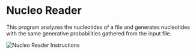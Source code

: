 # Nucleo Reader

This program analyzes the nucleotides of a file and generates nucleotides with the same generative probabilities gathered from the input file.

![Nucleo Reader Instructions](https://github.com/coleternes/gifs/blob/main/cpsc350/nucleo.gif)
